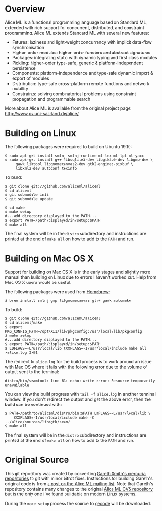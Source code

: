 Overview
========

Alice ML is a functional programming language based on Standard ML, extended with rich support for concurrent, distributed, and constraint programming. Alice ML extends Standard ML with several new features:

* Futures: laziness and light-weight concurrency with implicit data-flow synchronisation
* Higher-order modules: higher-order functors and abstract signatures
* Packages: integrating static with dynamic typing and first class modules
* Pickling: higher-order type-safe, generic & platform-independent persistence
* Components: platform-independence and type-safe dynamic import & export of modules
* Distribution: type-safe cross-platform remote functions and network mobility
* Constraints: solving combinatorical problems using constraint propagation and programmable search 

More about Alice ML is available from the original project page: http://www.ps.uni-saarland.de/alice/

Building on Linux
=================

The following packages were required to build on Ubuntu 19.10:

    $ sudo apt-get install smlnj smlnj-runtime ml-lex ml-lpt ml-yacc     
    $ sudo apt-get install g++ libsqlite3-dev libgtk2.0-dev libgmp-dev \
         gawk libtool libgnomecanvas2-dev gtk2-engines-pixbuf \
         libxml2-dev autoconf texinfo

To build:

    $ git clone git://github.com/aliceml/aliceml
    $ cd aliceml
    $ git submodule init
    $ git submodule update

    $ cd make
    $ make setup
    #...add directory displayed to the PATH...
    $ export PATH=/path/displayed/in/setup:$PATH
    $ make all

The final system will be in the `distro` subdirectory and instructions are printed at the end of `make all` on how to add to the `PATH` and run.

Building on Mac OS X
====================

Support for building on Mac OS X is in the early stages and slightly more manual
than building on Linux due to errors I haven't worked out. Help from Mac OS X
users would be useful.

The following packages were used from [Homebrew](http://brew.sh):

    $ brew install smlnj gmp libgnomecanvas gtk+ gawk automake

To build:

    $ git clone git://github.com/aliceml/aliceml
    $ cd aliceml/make
    $ export PKG_CONFIG_PATH=/opt/X11/lib/pkgconfig:/usr/local/lib/pkgconfig
    $ make setup
    #...add directory displayed to the PATH...
    $ export PATH=/path/displayed/in/setup:$PATH
    $ LDFLAGS=-L/usr/local/lib CXXFLAGS=-I/usr/local/include make all >alice.log 2>&1

The redirect to `alice.log` for the build process is to work around an issue with Mac OS where it fails with the following error due to the volume of output sent to the terminal:

    distro/bin/seamtool: line 63: echo: write error: Resource temporarily unavailable

You can view the build progress with `tail -f alice.log` in another terminal window. If you don't redirect the output and get the above error, then the build can be continued with:

    $ PATH=/path/to/aliceml/distro/bin:$PATH LDFLAGS=-L/usr/local/lib \
        CXXFLAGS=-I/usr/local/include make -C ../alice/sources/lib/gtk/seam/
    $ make all

The final system will be in the `distro` subdirectory and instructions are printed at the end of `make all` on how to add to the `PATH` and run.

Original Source
===============

This git repository was created by converting [Gareth Smith's mercurial repositories](https://bitbucket.org/gareth0) to git with minor bitrot fixes. Instructions for building Gareth's original code is from [a post on the Alice ML mailing list](http://www.ps.uni-saarland.de/pipermail/alice-users/2012/001042.html). Note that Gareth's repository contains many changes to the original [Alice ML CVS repository](http://www.ps.uni-saarland.de/alice/download.html) but is the only one I've found buildable on modern Linux systems.

During the `make setup` process the source to [gecode](http://www.gecode.org) will be downloaded.
